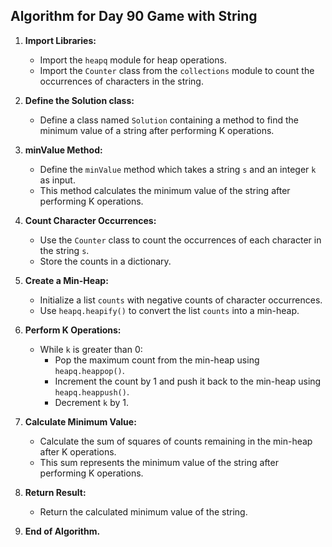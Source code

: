 ## Algorithm for Day 90 **Game with String**

1. **Import Libraries:**
   - Import the `heapq` module for heap operations.
   - Import the `Counter` class from the `collections` module to count the occurrences of characters in the string.

2. **Define the Solution class:**
   - Define a class named `Solution` containing a method to find the minimum value of a string after performing K operations.

3. **minValue Method:**
   - Define the `minValue` method which takes a string `s` and an integer `k` as input.
   - This method calculates the minimum value of the string after performing K operations.

4. **Count Character Occurrences:**
   - Use the `Counter` class to count the occurrences of each character in the string `s`.
   - Store the counts in a dictionary.

5. **Create a Min-Heap:**
   - Initialize a list `counts` with negative counts of character occurrences.
   - Use `heapq.heapify()` to convert the list `counts` into a min-heap.

6. **Perform K Operations:**
   - While `k` is greater than 0:
     - Pop the maximum count from the min-heap using `heapq.heappop()`.
     - Increment the count by 1 and push it back to the min-heap using `heapq.heappush()`.
     - Decrement `k` by 1.

7. **Calculate Minimum Value:**
   - Calculate the sum of squares of counts remaining in the min-heap after K operations.
   - This sum represents the minimum value of the string after performing K operations.

8. **Return Result:**
   - Return the calculated minimum value of the string.

9. **End of Algorithm.**